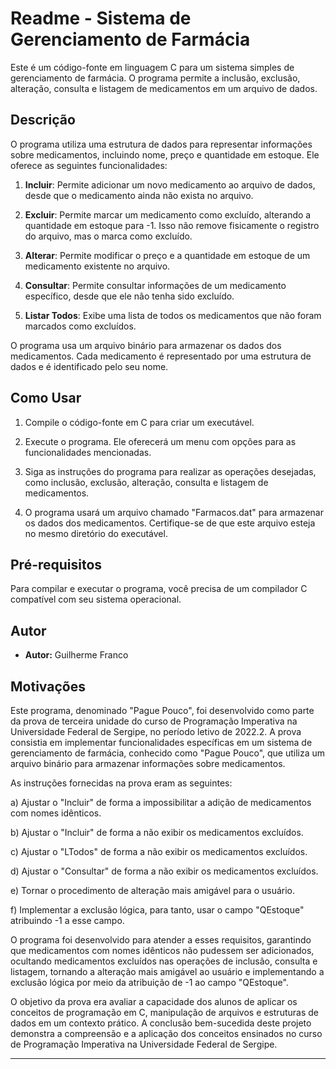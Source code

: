 # Readme - Sistema de Gerenciamento de Farmácia

Este é um código-fonte em linguagem C para um sistema simples de gerenciamento de farmácia. O programa permite a inclusão, exclusão, alteração, consulta e listagem de medicamentos em um arquivo de dados.

## Descrição

O programa utiliza uma estrutura de dados para representar informações sobre medicamentos, incluindo nome, preço e quantidade em estoque. Ele oferece as seguintes funcionalidades:

1. **Incluir**: Permite adicionar um novo medicamento ao arquivo de dados, desde que o medicamento ainda não exista no arquivo.

2. **Excluir**: Permite marcar um medicamento como excluído, alterando a quantidade em estoque para -1. Isso não remove fisicamente o registro do arquivo, mas o marca como excluído.

3. **Alterar**: Permite modificar o preço e a quantidade em estoque de um medicamento existente no arquivo.

4. **Consultar**: Permite consultar informações de um medicamento específico, desde que ele não tenha sido excluído.

5. **Listar Todos**: Exibe uma lista de todos os medicamentos que não foram marcados como excluídos.

O programa usa um arquivo binário para armazenar os dados dos medicamentos. Cada medicamento é representado por uma estrutura de dados e é identificado pelo seu nome.

## Como Usar

1. Compile o código-fonte em C para criar um executável.

2. Execute o programa. Ele oferecerá um menu com opções para as funcionalidades mencionadas.

3. Siga as instruções do programa para realizar as operações desejadas, como inclusão, exclusão, alteração, consulta e listagem de medicamentos.

4. O programa usará um arquivo chamado "Farmacos.dat" para armazenar os dados dos medicamentos. Certifique-se de que este arquivo esteja no mesmo diretório do executável.

## Pré-requisitos

Para compilar e executar o programa, você precisa de um compilador C compatível com seu sistema operacional.

## Autor

- **Autor:** Guilherme Franco 

## Motivações

Este programa, denominado "Pague Pouco", foi desenvolvido como parte da prova de terceira unidade do curso de Programação Imperativa na Universidade Federal de Sergipe, no período letivo de 2022.2. A prova consistia em implementar funcionalidades específicas em um sistema de gerenciamento de farmácia, conhecido como "Pague Pouco", que utiliza um arquivo binário para armazenar informações sobre medicamentos.

As instruções fornecidas na prova eram as seguintes:

a) Ajustar o "Incluir" de forma a impossibilitar a adição de medicamentos com nomes idênticos.
   
b) Ajustar o "Incluir" de forma a não exibir os medicamentos excluídos.

c) Ajustar o "LTodos" de forma a não exibir os medicamentos excluídos.

d) Ajustar o "Consultar" de forma a não exibir os medicamentos excluídos.

e) Tornar o procedimento de alteração mais amigável para o usuário.

f) Implementar a exclusão lógica, para tanto, usar o campo "QEstoque" atribuindo -1 a esse campo.

O programa foi desenvolvido para atender a esses requisitos, garantindo que medicamentos com nomes idênticos não pudessem ser adicionados, ocultando medicamentos excluídos nas operações de inclusão, consulta e listagem, tornando a alteração mais amigável ao usuário e implementando a exclusão lógica por meio da atribuição de -1 ao campo "QEstoque".

O objetivo da prova era avaliar a capacidade dos alunos de aplicar os conceitos de programação em C, manipulação de arquivos e estruturas de dados em um contexto prático. A conclusão bem-sucedida deste projeto demonstra a compreensão e a aplicação dos conceitos ensinados no curso de Programação Imperativa na Universidade Federal de Sergipe.


---
